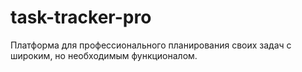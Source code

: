 # task-tracker-pro
Платформа для профессионального планирования своих задач с широким, но необходимым функционалом. 
